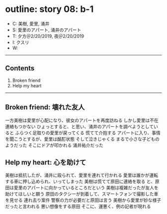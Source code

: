 # outline: story 08: b-1

- C: 美樹, 愛里, 涌井
- S: 愛里のアパート, 涌井のアパート
- T: 夕方＠2/20/2019, 夜＠2/20/2019
- I: クスリ
- W:

---

## Contents

1. Broken friend
2. Help my heart

---

## Broken friend: 壊れた友人

一方美樹は愛里が心配になり、彼女のアパートを再度訪ねる
しかし愛里は不在
連絡もつかない
ひょっとすると、と思い、涌井のアパートを調べようとしていると
ふらつく足取りの愛里が戻ってくる
慌てて介抱する
アパートに入り、事情を聞こうとするが、愛里は酩酊状態
そして泣きじゃくる
まるで小さな子どものようだった
そこにドアが叩かれる
涌井祐介だった

## Help my heart: 心を助けて

美樹は抵抗したが、涌井に殴られて、愛里を連れて行かれる
愛里は誰かが運転する車に押し込められ、いってしまった
美樹は慌てて原田に連絡を取る
と、原田は愛里のアパートに向かっているところだという
美樹は複雑だったが友人を助けてほしいと願う
原田のタクシーが到着して、スマートフォンで撮影した車を見せる
連れ去り案件
警察の力が必要だと原田は言う
美樹から愛里が妙な様子だったと言われる
悪い想像をする原田
そこに、運悪く、例の記者が現れる
